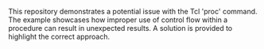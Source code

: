 This repository demonstrates a potential issue with the Tcl 'proc' command.  The example showcases how improper use of control flow within a procedure can result in unexpected results.  A solution is provided to highlight the correct approach.